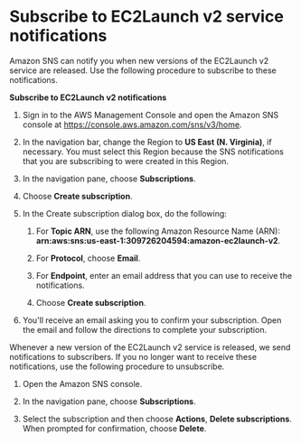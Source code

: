 # Subscribe to EC2Launch v2 service notifications<a name="ec2launch-v2-sns"></a>

Amazon SNS can notify you when new versions of the EC2Launch v2 service are released\. Use the following procedure to subscribe to these notifications\.

**Subscribe to EC2Launch v2 notifications**

1. Sign in to the AWS Management Console and open the Amazon SNS console at [https://console\.aws\.amazon\.com/sns/v3/home](https://console.aws.amazon.com/sns/v3/home)\.

1. In the navigation bar, change the Region to **US East \(N\. Virginia\)**, if necessary\. You must select this Region because the SNS notifications that you are subscribing to were created in this Region\.

1. In the navigation pane, choose **Subscriptions**\.

1. Choose **Create subscription**\.

1. In the Create subscription dialog box, do the following:

   1. For **Topic ARN**, use the following Amazon Resource Name \(ARN\): **arn:aws:sns:us\-east\-1:309726204594:amazon\-ec2launch\-v2**\.

   1. For **Protocol**, choose **Email**\.

   1. For **Endpoint**, enter an email address that you can use to receive the notifications\.

   1. Choose **Create subscription**\.

1. You'll receive an email asking you to confirm your subscription\. Open the email and follow the directions to complete your subscription\.

Whenever a new version of the EC2Launch v2 service is released, we send notifications to subscribers\. If you no longer want to receive these notifications, use the following procedure to unsubscribe\.

1. Open the Amazon SNS console\.

1. In the navigation pane, choose **Subscriptions**\.

1. Select the subscription and then choose **Actions**, **Delete subscriptions**\. When prompted for confirmation, choose **Delete**\.